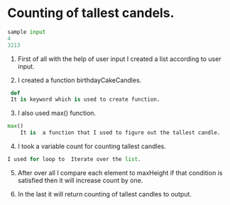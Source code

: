 # Counting of tallest candels.
```python
sample input
4
3213
```

1. First of all  with the  help of user input I created a list according to user input.

2.  I created a function birthdayCakeCandles.
```python
 def 
 It is keyword which is used to create function.
```

3.   I also used max() function.   
```python 
max() 
    It is  a function that I used to figure out the tallest candle.
```
4. I took a variable count for counting  tallest candles.

 ```python
I used for loop to  Iterate over the list.
```
5. After over all I compare each element to maxHeight if that condition is satisfied then it will increase count by one.

6. In the last it will return counting of tallest candles to output.

